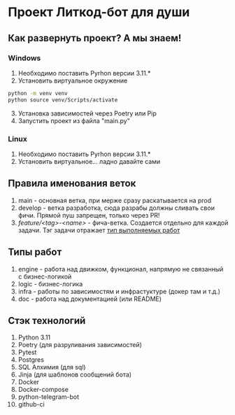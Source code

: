 # Проект Литкод-бот для души

## Как развернуть проект? А мы знаем!

### Windows
1. Необходимо поставить Pyrhon версии 3.11.*
2. Установить виртуальное окружение
```bash 
python -m venv venv
python source venv/Scripts/activate
```
3. Установка зависимостей через Poetry или Pip
4. Запустить проект из файла "main.py"

### Linux
1. Необходимо поставить Pyrhon версии 3.11.*
2. Установить виртуальное... ладно давайте сами

## Правила именования веток
1. main - основная ветка, при мерже сразу раскатывается на prod
2. develop - ветка разработка, сюда разрабы должны сливать свои фичи. Прямой пуш запрещен, только через PR!
3. *feature/\<tag\>-\<name\>* - фича-ветка. Создается отдельно для каждой задачи. Тэг задачи отражает [тип выполняемых работ](#Типы-работ)

## Типы работ
1. engine - работа над движком, функционал, напрямую не связанный с бизнес-логикой
2. logic - бизнес-логика
3. infra - работы по зависимостям и инфрастуктуре (докер там и т.д.)
4. doc - работа над документацией (или README)

## Стэк технологий
1. Python 3.11
2. Poetry (для разруливания зависимостей)
3. Pytest
4. Postgres
5. SQL Алхимия (для sql)
6. Jinja (для шаблонов сообщений бота)
7. Docker
8. Docker-compose
9. python-telegram-bot
10. github-ci
